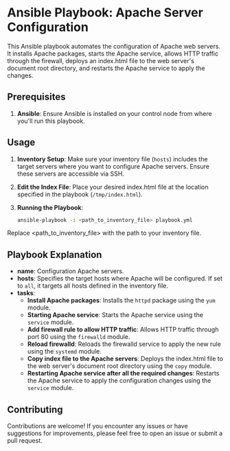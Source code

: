 # Ansible Playbook: Apache Server Configuration

This Ansible playbook automates the configuration of Apache web servers. It installs Apache packages, starts the Apache service, allows HTTP traffic through the firewall, deploys an index.html file to the web server's document root directory, and restarts the Apache service to apply the changes.

## Prerequisites

1. **Ansible**: Ensure Ansible is installed on your control node from where you'll run this playbook.

## Usage

1. **Inventory Setup**: Make sure your inventory file (`hosts`) includes the target servers where you want to configure Apache servers. Ensure these servers are accessible via SSH.

2. **Edit the Index File**: Place your desired index.html file at the location specified in the playbook (`/tmp/index.html`).

3. **Running the Playbook**:
   ```bash
   ansible-playbook -i <path_to_inventory_file> playbook.yml
Replace <path_to_inventory_file> with the path to your inventory file.

## Playbook Explanation

- **name**: Configuration Apache servers.
- **hosts**: Specifies the target hosts where Apache will be configured. If set to `all`, it targets all hosts defined in the inventory file.
- **tasks**:
  - **Install Apache packages**: Installs the `httpd` package using the `yum` module.
  - **Starting Apache service**: Starts the Apache service using the `service` module.
  - **Add firewall rule to allow HTTP traffic**: Allows HTTP traffic through port 80 using the `firewalld` module.
  - **Reload firewalld**: Reloads the firewalld service to apply the new rule using the `systemd` module.
  - **Copy index file to the Apache servers**: Deploys the index.html file to the web server's document root directory using the `copy` module.
  - **Restarting Apache service after all the required changes**: Restarts the Apache service to apply the configuration changes using the `service` module.

## Contributing

Contributions are welcome! If you encounter any issues or have suggestions for improvements, please feel free to open an issue or submit a pull request.

